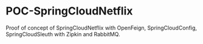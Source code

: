 # POC-SpringCloudNetflix

Proof of concept of SpringCloudNetflix with OpenFeign, SpringCloudConfig, SpringCloudSleuth with Zipkin and RabbitMQ.
